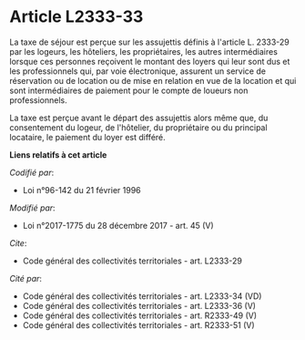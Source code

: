 # Article L2333-33

La taxe de séjour est perçue sur les assujettis définis à l'article L. 2333-29 par les logeurs, les hôteliers, les
propriétaires, les autres intermédiaires lorsque ces personnes reçoivent le montant des loyers qui leur sont dus et les
professionnels qui, par voie électronique, assurent un service de réservation ou de location ou de mise en relation en vue de
la location et qui sont intermédiaires de paiement pour le compte de loueurs non professionnels.

La taxe est perçue avant le départ des assujettis alors même que, du consentement du logeur, de l'hôtelier, du propriétaire
ou du principal locataire, le paiement du loyer est différé.

**Liens relatifs à cet article**

_Codifié par_:

  - Loi n°96-142 du 21 février 1996

_Modifié par_:

  - Loi n°2017-1775 du 28 décembre 2017 - art. 45 (V)

_Cite_:

  - Code général des collectivités territoriales - art. L2333-29

_Cité par_:

  - Code général des collectivités territoriales - art. L2333-34 (VD)
  - Code général des collectivités territoriales - art. L2333-36 (V)
  - Code général des collectivités territoriales - art. R2333-49 (V)
  - Code général des collectivités territoriales - art. R2333-51 (V)
